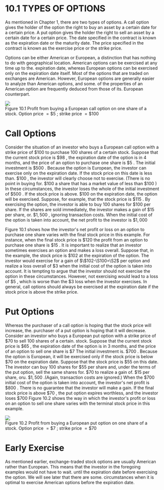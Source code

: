 # 10.1 TYPES OF OPTIONS  

As mentioned in Chapter 1, there are two types of options. A call option gives the holder of the option the right to buy an asset by a certain date for a certain price. A put option gives the holder the right to sell an asset by a certain date for a certain price. The date specified in the contract is known as the expiration date or the maturity date. The price specified in the contract is known as the exercise price or the strike price.  

Options can be either American or European, a distinction that has nothing to do with geographical location. American options can be exercised at any time up to the. expiration date, whereas European options can be exercised only on the expiration date itself. Most of the options that are traded on exchanges are American. However, European options are generally easier to analyze than American options, and some. of the properties of an American option are frequently deduced from those of its. European counterpart.  

![](edade3a3d2f28871a3829ab20179f8ac20e692b950aca132cc6eb5b3b33a661f.jpg)  
Figure 10.1 Profit from buying a European call option on one share of a stock. Option price $=\$5$ ; strike price $=\$100$  

# Call Options  

Consider the situation of an investor who buys a European call option with a strike price of $\$100$ to purchase 100 shares of a certain stock. Suppose that the current stock price is $\$98$ , the expiration date of the option is in 4 months, and the price of an option to purchase one share is $\$5$ . The initial investment is $\$500$ . Because the option is European, the investor can exercise only on the expiration date. If the stock price on this date is less than. $\$100$ , the investor will clearly choose not to exercise. (There is no point in buying for. $\$100$ a share that has a market value of less than $\$100$ ) In these circumstances, the investor loses the whole of the initial investment of $\$500$ . If the stock price is above. $\$100$ on the expiration date, the option will be exercised. Suppose, for example, that the stock price is $\$115$ . By exercising the option, the investor is able to buy 100 shares for $\$100$ per share. If the shares are sold immediately, the investor makes a gain of $\$15$ per share, or. $\$1,500$ , ignoring transaction costs. When the initial cost of the option is taken into account, the net profit to the investor is $\$1,000$  

Figure 10.1 shows how the investor's net profit or loss on an option to purchase one share varies with the final stock price in this example. For instance, when the final stock price is $\$120$ the profit from an option to purchase one share is $\$15$ . It is important to realize that an investor sometimes exercises an option and makes a loss overall. Suppose that, in the example, the stock price is $\$102$ at the expiration of the option. The investor would exercise for a gain of $\$102-\S100=\S2$ per option and realize a loss overall of $\$3$ when the initial cost of the option is taken into account. It is tempting to argue that the investor should not exercise the option in these circumstances. However, not exercising would lead to a loss of $\$5$ , which is worse than the $\$3$ loss when the investor exercises. In general, call options should always be exercised at the expiration date if the stock price is above the strike price.  

# Put Options  

Whereas the purchaser of a call option is hoping that the stock price will increase, the. purchaser of a put option is hoping that it will decrease. Consider an investor who buys a European put option with a strike price of $\$70$ to sell 100 shares of a certain. stock. Suppose that the current stock price is $\$65$ , the expiration date of the option is in 3 months, and the price of an option to sell one share is $\$7$ The initial investment is. $\$700$ . Because the option is European, it will be exercised only if the stock price is below $\$70$ on the expiration date. Suppose that the stock price is $\$55$ on this date. The investor can buy 100 shares for $\$55$ per share and, under the terms of the put option, sell the same shares for. $\$70$ to realize a gain of. $\$15$ per share, oru. $\$1,500$ .(Again, transaction costs are ignored.) When the $\$700$ initial cost of the option is taken into account, the investor's net profit is $\$800$ . There is no guarantee that the investor will make a gain. If the final stock price is above $\$70$ , the put option expires worthless, and the investor loses $\$700$ Figure 10.2 shows the way in which the investor's profit or loss on an option to sell one share varies with the terminal stock price in this example.  

![](e0935ecfc9262860c7ff5e311a73cbfb4f4164f7b74a4ac17e3e2ee6bb09b725.jpg)  
Figure 10.2 Profit from buying a European put option on one share of a stock. Option price $=\$7$ ; strike price $=\$70$  

# Early Exercise  

As mentioned earlier, exchange-traded stock options are usually American rather than European. This means that the investor in the foregoing examples would not have to wait. until the expiration date before exercising the option. We will see later that there are some. circumstances when it is optimal to exercise American options before the expiration date.  
